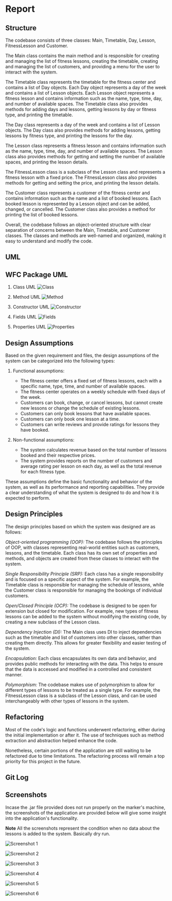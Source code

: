 # Report

## Structure

The codebase consists of three classes: Main, Timetable, Day, Lesson, FitnessLesson and Customer.

The Main class contains the main method and is responsible for creating and managing the list of fitness lessons, creating the timetable, creating and managing the list of customers, and providing a menu for the user to interact with the system.

The Timetable class represents the timetable for the fitness center and contains a list of Day objects. Each Day object represents a day of the week and contains a list of Lesson objects. Each Lesson object represents a fitness lesson and contains information such as the name, type, time, day, and number of available spaces. The Timetable class also provides methods for adding days and lessons, getting lessons by day or fitness type, and printing the timetable.

The Day class represents a day of the week and contains a list of Lesson objects. The Day class also provides methods for adding lessons, getting lessons by fitness type, and printing the lessons for the day.

The Lesson class represents a fitness lesson and contains information such as the name, type, time, day, and number of available spaces. The Lesson class also provides methods for getting and setting the number of available spaces, and printing the lesson details.

The FitnessLesson class is a subclass of the Lesson class and represents a fitness lesson with a fixed price. The FitnessLesson class also provides methods for getting and setting the price, and printing the lesson details.

The Customer class represents a customer of the fitness center and contains information such as the name and a list of booked lessons. Each booked lesson is represented by a Lesson object and can be added, changed, or cancelled. The Customer class also provides a method for printing the list of booked lessons.

Overall, the codebase follows an object-oriented structure with clear separation of concerns between the Main, Timetable, and Customer classes. The classes and methods are well-named and organized, making it easy to understand and modify the code.

## UML

## WFC Package UML

1. Class UML 
![Class](UML/innerClassUML.png)

2. Method UML
![Method](UML/methodsUML.png)

3. Constructor UML
![Constructor](UML/constructorsUML.png)

4. Fields UML
![Fields](UML/fieldsUML.png)

5. Properties UML
![Properties](UML/propetiesUML.png)

## Design Assumptions 

Based on the given requirement and files, the design assumptions of the system can be categorized into the following types:

1. Functional assumptions:
    - The fitness center offers a fixed set of fitness lessons, each with a specific name, type, time, and number of available spaces.
    - The fitness center operates on a weekly schedule with fixed days of the week.
    - Customers can book, change, or cancel lessons, but cannot create new lessons or change the schedule of existing lessons.
    - Customers can only book lessons that have available spaces.
    - Customers can only book one lesson at a time.
    - Customers can write reviews and provide ratings for lessons they have booked.

2. Non-functional assumptions:
    - The system calculates revenue based on the total number of lessons booked and their respective prices.
    - The system provides reports on the number of customers and average rating per lesson on each day, as well as the total revenue for each fitness type.

These assumptions define the basic functionality and behavior of the system, as well as its performance and reporting capabilities. They provide a clear understanding of what the system is designed to do and how it is expected to perform.

## Design Principles 

The design principles based on which the system was designed are as follows:

*Object-oriented programming (OOP):* The codebase follows the principles of OOP, with classes representing real-world entities such as customers, lessons, and the timetable. Each class has its own set of properties and methods, and objects are created from these classes to interact with the system.

*Single Responsibility Principle (SRP):* Each class has a single responsibility and is focused on a specific aspect of the system. For example, the Timetable class is responsible for managing the schedule of lessons, while the Customer class is responsible for managing the bookings of individual customers.

*Open/Closed Principle (OCP):* The codebase is designed to be open for extension but closed for modification. For example, new types of fitness lessons can be added to the system without modifying the existing code, by creating a new subclass of the Lesson class.

*Dependency Injection (DI):* The Main class uses DI to inject dependencies such as the timetable and list of customers into other classes, rather than creating them directly. This allows for greater flexibility and easier testing of the system.

*Encapsulation:* Each class encapsulates its own data and behavior, and provides public methods for interacting with the data. This helps to ensure that the data is accessed and modified in a controlled and consistent manner.

*Polymorphism:* The codebase makes use of polymorphism to allow for different types of lessons to be treated as a single type. For example, the FitnessLesson class is a subclass of the Lesson class, and can be used interchangeably with other types of lessons in the system.

## Refactoring 

Most of the code's logic and functions underwent refactoring, either during the initial implementation or after it. The use of techniques such as method extraction and abstraction helped enhance the code. 

Nonetheless, certain portions of the application are still waiting to be refactored due to time limitations. The refactoring process will remain a top priority for this project in the future.

## Git Log

## Screenshots 

Incase the .jar file provided does not run properly on the marker's machine, the screenshots of the application are provided below will give some insight into the application's functionality.

**Note** All the screenshots represent the condition when no data about the lessons is added to the system. Basically dry run.

![Screenshot 1](screenshots/menu.png)

![Screenshot 2](screenshots/6.png)

![Screenshot 3](screenshots/8.png)

![Screenshot 4](screenshots/9.png)

![Screenshot 5](screenshots/report1.png)

![Screenshot 6](screenshots/report2.png)